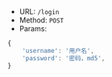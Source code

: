 - URL: `/login`
- Method: `POST`
- Params:
```js
{
	'username': '用户名',
	'password': '密码，md5',
}
```

